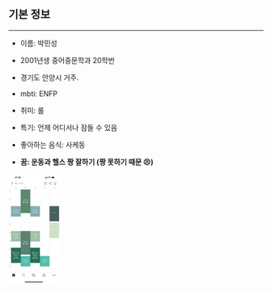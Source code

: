 ## 기본 정보
---
* 이름: 박민성

* 2001년생 중어중문학과 20학번

* 경기도 안양시 거주.

* mbti: ENFP

* 취미: 롤 

* 특기: 언제 어디서나 잠들 수 있음

* 좋아하는 음식: 사케동

* __꿈: 운동과 헬스 짱 잘하기 (짱 못하기 때문 😣)__



<img src="./img_minseo/시간표.PNG" width="100px" alt="sample image">
